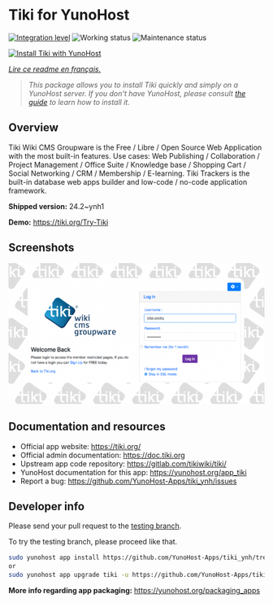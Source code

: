 <!--
N.B.: This README was automatically generated by https://github.com/YunoHost/apps/tree/master/tools/README-generator
It shall NOT be edited by hand.
-->

# Tiki for YunoHost

[![Integration level](https://dash.yunohost.org/integration/tiki.svg)](https://dash.yunohost.org/appci/app/tiki) ![Working status](https://ci-apps.yunohost.org/ci/badges/tiki.status.svg) ![Maintenance status](https://ci-apps.yunohost.org/ci/badges/tiki.maintain.svg)

[![Install Tiki with YunoHost](https://install-app.yunohost.org/install-with-yunohost.svg)](https://install-app.yunohost.org/?app=tiki)

*[Lire ce readme en français.](./README_fr.md)*

> *This package allows you to install Tiki quickly and simply on a YunoHost server.
If you don't have YunoHost, please consult [the guide](https://yunohost.org/#/install) to learn how to install it.*

## Overview

Tiki Wiki CMS Groupware is the Free / Libre / Open Source Web Application with the most built-in features. Use cases: Web Publishing / Collaboration / Project Management / Office Suite / Knowledge base / Shopping Cart / Social Networking / CRM / Membership / E-learning. Tiki Trackers is the built-in database web apps builder and low-code / no-code application framework.


**Shipped version:** 24.2~ynh1

**Demo:** https://tiki.org/Try-Tiki

## Screenshots

![Screenshot of Tiki](./doc/screenshots/Screenshot.png)

## Documentation and resources

* Official app website: <https://tiki.org/>
* Official admin documentation: <https://doc.tiki.org>
* Upstream app code repository: <https://gitlab.com/tikiwiki/tiki/>
* YunoHost documentation for this app: <https://yunohost.org/app_tiki>
* Report a bug: <https://github.com/YunoHost-Apps/tiki_ynh/issues>

## Developer info

Please send your pull request to the [testing branch](https://github.com/YunoHost-Apps/tiki_ynh/tree/testing).

To try the testing branch, please proceed like that.

``` bash
sudo yunohost app install https://github.com/YunoHost-Apps/tiki_ynh/tree/testing --debug
or
sudo yunohost app upgrade tiki -u https://github.com/YunoHost-Apps/tiki_ynh/tree/testing --debug
```

**More info regarding app packaging:** <https://yunohost.org/packaging_apps>

